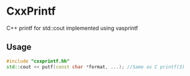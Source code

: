 # CxxPrintf
C++ printf for std::cout implemented using vasprintf  
  
## Usage
```C++
#include "cxxprintf.hh"
std::cout << putf(const char *format, ...); //Same as C printf(3)
```

